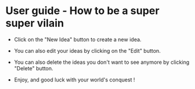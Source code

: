 # User guide - How to be a super super vilain
- Click on the "New Idea" button to create a new idea.
- You can also edit your ideas by clicking on the "Edit" button.
- You can also delete the ideas you don't want to see anymore by clicking "Delete" button.

- Enjoy, and good luck with your world's conquest !
